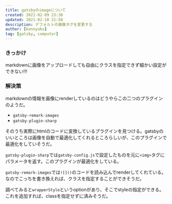 ```yaml
---
title: gatsbyのimageについて 
created: 2021-02-09 23:30
updated: 2021-02-10 21:58
description: デフォルトの画像タグを変更する
author: [konnyaku]
tag: [gatsby, computer]
---
```


### きっかけ
markdownに画像をアップロードしても自由にクラスを指定できず細かい設定ができない!!!

### 解決策
markdownの情報を画像にrenderしているのはどうやらこの二つのプラグインのようだ。
- `gatsby-remark-images`
- `gatsby-plugin-sharp`

そのうち実際にhtmlのコードに変換しているプラグインを見つける。gatsbyのいいところは画像を自動で最適化してくれるところらしいが、このプラグインで最適化をしていそうだ。

`gatsby-plugin-sharp`では`gatsby-config.js`で設定したものを元に`<img>`タグにパラメータを返す。このプラグインが最適化をしている。

`gatsby-remark-images`では`![]()`のコードを読み込んでrenderしてくれている。なのでこっちを書き換えれば、クラスを指定することができそうだ。

調べてみると`wrapperStyle`というoptionがあり、そこでstyleの指定ができる。これを追加すれば、classを指定せずに済みそうだ。